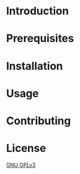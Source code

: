 # Introduction
# Prerequisites
# Installation
# Usage
# Contributing
# License
[GNU GPLv3](./LICENSE)

